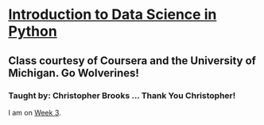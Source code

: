 # [Introduction to Data Science in Python](https://www.coursera.org/learn/python-data-analysis/home/welcome)  

## Class courtesy of Coursera and the University of Michigan. Go Wolverines!  

### Taught by: Christopher Brooks ... Thank You Christopher!

I am on [Week 3](https://www.coursera.org/learn/python-data-analysis/lecture/yO8DX/group-by).
